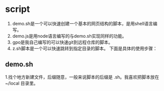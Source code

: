 # script
1. demo.sh是一个可以快速创建一个基本的网页结构的脚本，是用shell语言编写。
2. demo.js是用node语言编写的与demo.sh实现同样的功能。
3. gpo是我自己编写的可以快速git到远程仓库的脚本。
4. z.sh脚本是一个可以快速跳转到指定目录的脚本。
下面是具体的使用步骤：
## demo.sh
1.找个地方新建文件，后缀随意，一般来说脚本的后缀是 .sh。我喜欢把脚本放在 ~/local 目录里。
